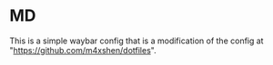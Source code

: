 # MD
This is a simple waybar config that is a modification of the config at "https://github.com/m4xshen/dotfiles".
